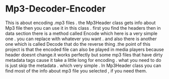Mp3-Decoder-Encoder
===================

  This is about encoding .mp3 files . the Mp3Header class gets info about Mp3
  file then you can use it in this class . first you find the headers then
  in data section there is a method called Encode which here is a very simple
  one . you can replace with whatever you want . and also there is another one
  which is called Decode that do the reverse thing .the point of this project is 
  that the encoded file can also be played in media players because header
  doesnt change.it works perfectly but some mp3 files that have dirty metadata
  tags cause it take a little long for encoding . what you need to do is just
  skip the metadata . which very simple .  In Mp3Header class you can find most
  of the info about mp3 file you selected , if you need them.
